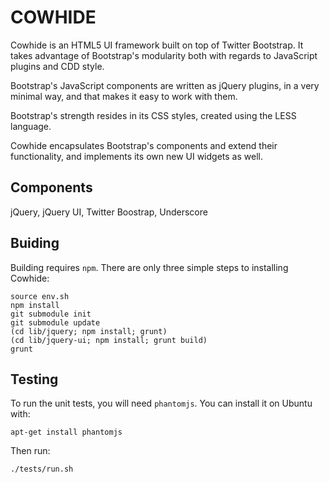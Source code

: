 # COWHIDE

Cowhide is an HTML5 UI framework built on top of Twitter Bootstrap.
It takes advantage of Bootstrap's modularity both with regards to JavaScript
plugins and CDD style.

Bootstrap's JavaScript components are written as jQuery plugins, in a very
minimal way, and that makes it easy to work with them.

Bootstrap's strength resides in its CSS styles, created using the LESS
language.

Cowhide encapsulates Bootstrap's components and extend their functionality,
and implements its own new UI widgets as well.


## Components

jQuery, jQuery UI, Twitter Boostrap, Underscore


## Buiding

Building requires `npm`. There are only three simple steps to installing
Cowhide:

    source env.sh
    npm install
    git submodule init
    git submodule update
    (cd lib/jquery; npm install; grunt)
    (cd lib/jquery-ui; npm install; grunt build)
    grunt


## Testing

To run the unit tests, you will need `phantomjs`. You can install it on Ubuntu
with:

    apt-get install phantomjs

Then run:

    ./tests/run.sh
